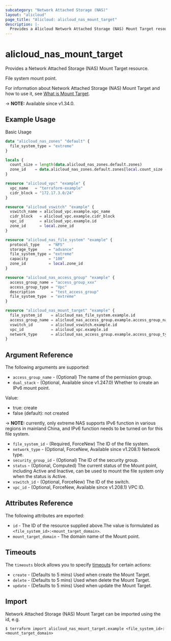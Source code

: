 ```yaml
---
subcategory: "Network Attached Storage (NAS)"
layout: "alicloud"
page_title: "Alicloud: alicloud_nas_mount_target"
description: |-
  Provides a Alicloud Network Attached Storage (NAS) Mount Target resource.
---
```


# alicloud_nas_mount_target

Provides a Network Attached Storage (NAS) Mount Target resource.

File system mount point.

For information about Network Attached Storage (NAS) Mount Target and how to use it, see [What is Mount Target](https://www.alibabacloud.com/help/en/doc-detail/27531.htm).

-> **NOTE:** Available since v1.34.0.

## Example Usage

Basic Usage

```terraform
data "alicloud_nas_zones" "default" {
  file_system_type = "extreme"
}

locals {
  count_size = length(data.alicloud_nas_zones.default.zones)
  zone_id    = data.alicloud_nas_zones.default.zones[local.count_size - 1].zone_id
}

resource "alicloud_vpc" "example" {
  vpc_name   = "terraform-example"
  cidr_block = "172.17.3.0/24"
}

resource "alicloud_vswitch" "example" {
  vswitch_name = alicloud_vpc.example.vpc_name
  cidr_block   = alicloud_vpc.example.cidr_block
  vpc_id       = alicloud_vpc.example.id
  zone_id      = local.zone_id
}

resource "alicloud_nas_file_system" "example" {
  protocol_type    = "NFS"
  storage_type     = "advance"
  file_system_type = "extreme"
  capacity         = "100"
  zone_id          = local.zone_id
}

resource "alicloud_nas_access_group" "example" {
  access_group_name = "access_group_xxx"
  access_group_type = "Vpc"
  description       = "test_access_group"
  file_system_type  = "extreme"
}

resource "alicloud_nas_mount_target" "example" {
  file_system_id    = alicloud_nas_file_system.example.id
  access_group_name = alicloud_nas_access_group.example.access_group_name
  vswitch_id        = alicloud_vswitch.example.id
  vpc_id            = alicloud_vpc.example.id
  network_type      = alicloud_nas_access_group.example.access_group_type
}
```

## Argument Reference

The following arguments are supported:
* `access_group_name` - (Optional) The name of the permission group.
* `dual_stack` - (Optional, Available since v1.247.0) Whether to create an IPv6 mount point.

Value:
  - true: create
  - false (default): not created

-> **NOTE:**  currently, only extreme NAS supports IPv6 function in various regions in mainland China, and IPv6 function needs to be turned on for this file system.

* `file_system_id` - (Required, ForceNew) The ID of the file system.
* `network_type` - (Optional, ForceNew, Available since v1.208.1) Network type.
* `security_group_id` - (Optional) The ID of the security group.
* `status` - (Optional, Computed) The current status of the Mount point, including Active and Inactive, can be used to mount the file system only when the status is Active.
* `vswitch_id` - (Optional, ForceNew) The ID of the switch.
* `vpc_id` - (Optional, ForceNew, Available since v1.208.1) VPC ID.

## Attributes Reference

The following attributes are exported:
* `id` - The ID of the resource supplied above.The value is formulated as `<file_system_id>:<mount_target_domain>`.
* `mount_target_domain` - The domain name of the Mount point.

## Timeouts

The `timeouts` block allows you to specify [timeouts](https://www.terraform.io/docs/configuration-0-11/resources.html#timeouts) for certain actions:
* `create` - (Defaults to 5 mins) Used when create the Mount Target.
* `delete` - (Defaults to 5 mins) Used when delete the Mount Target.
* `update` - (Defaults to 5 mins) Used when update the Mount Target.

## Import

Network Attached Storage (NAS) Mount Target can be imported using the id, e.g.

```shell
$ terraform import alicloud_nas_mount_target.example <file_system_id>:<mount_target_domain>
```